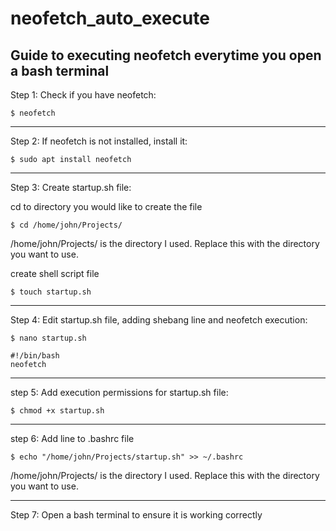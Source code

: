 # neofetch_auto_execute
Guide to executing neofetch everytime you open a bash terminal
----------------------------------------------------------------------------------------------------

Step 1: Check if you have neofetch:

 ```$ neofetch```
  

----------------------------------------------------------------------------------------------------
Step 2: If neofetch is not installed, install it:

  ```$ sudo apt install neofetch```
  

----------------------------------------------------------------------------------------------------
Step 3: Create startup.sh file:

  cd to directory you would like to create the file
  
   ```$ cd /home/john/Projects/```
   
   /home/john/Projects/ is the directory I used. Replace this with the directory you want to use.
    
  create shell script file
  
   ```$ touch startup.sh```
    

----------------------------------------------------------------------------------------------------
Step 4: Edit startup.sh file, adding shebang line and neofetch execution:

  ```$ nano startup.sh```
  
    #!/bin/bash
    neofetch
    

----------------------------------------------------------------------------------------------------
step 5: Add execution permissions for startup.sh file:

  ```$ chmod +x startup.sh```
  

----------------------------------------------------------------------------------------------------
step 6: Add line to .bashrc file

  ```$ echo "/home/john/Projects/startup.sh" >> ~/.bashrc``` 
  
  /home/john/Projects/ is the directory I used. Replace this with the directory you want to use.
  

----------------------------------------------------------------------------------------------------
Step 7: Open a bash terminal to ensure it is working correctly
